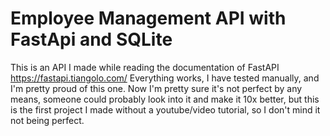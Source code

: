 # Employee Management API with FastApi and SQLite
This is an API I made while reading the documentation of FastAPI
https://fastapi.tiangolo.com/
Everything works, I have tested manually, and I'm pretty proud of this one.
Now I'm pretty sure it's not perfect by any means, someone could probably look into it and make it 10x better, but this is the first project I made without a youtube/video tutorial, so I don't mind it not being perfect.
